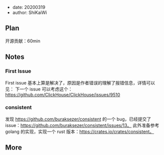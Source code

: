 - date: 20200319 
- author: ShiKaiWi

## Plan
开源贡献：60min

## Notes
### First Issue
First issue 基本上算是解决了，原因是作者错误的理解了报错信息，详情可以见：
下一个 issue 可以考虑这个：https://github.com/ClickHouse/ClickHouse/issues/9510

### consistent
发现 https://github.com/buraksezer/consistent 的一个 bug，已经提交了 issue：https://github.com/buraksezer/consistent/issues/13。
此外准备参考 golang 的实现，实现一个 rust 版本：https://crates.io/crates/consistent。

## More
